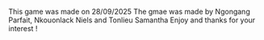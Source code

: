 This game was made on 28/09/2025
The gmae was made by Ngongang Parfait, Nkouonlack Niels and Tonlieu Samantha
Enjoy and thanks for your interest !

